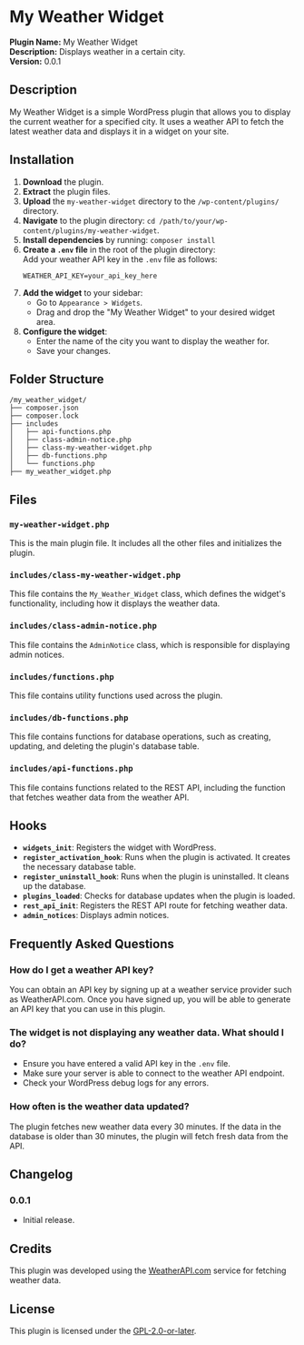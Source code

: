 
# My Weather Widget

**Plugin Name:** My Weather Widget  
**Description:** Displays weather in a certain city.  
**Version:** 0.0.1  

## Description

My Weather Widget is a simple WordPress plugin that allows you to display the current weather for a specified city. It uses a weather API to fetch the latest weather data and displays it in a widget on your site.

## Installation

1. **Download** the plugin.
2. **Extract** the plugin files.
3. **Upload** the `my-weather-widget` directory to the `/wp-content/plugins/` directory.
4. **Navigate** to the plugin directory: `cd /path/to/your/wp-content/plugins/my-weather-widget`.
5. **Install dependencies** by running: ``composer install ``
6. **Create a `.env` file** in the root of the plugin directory:\
    Add your weather API key in the `.env` file as follows:
   ```
   WEATHER_API_KEY=your_api_key_here
   ```
7. **Add the widget** to your sidebar:
    - Go to `Appearance > Widgets`.
    - Drag and drop the "My Weather Widget" to your desired widget area.
8. **Configure the widget**:
    - Enter the name of the city you want to display the weather for.
    - Save your changes.

## Folder Structure
 ```
/my_weather_widget/
├── composer.json
├── composer.lock
├── includes
│   ├── api-functions.php
│   ├── class-admin-notice.php
│   ├── class-my-weather-widget.php
│   ├── db-functions.php
│   └── functions.php
├── my_weather_widget.php
 ```
 
## Files

### `my-weather-widget.php`

This is the main plugin file. It includes all the other files and initializes the plugin.

### `includes/class-my-weather-widget.php`

This file contains the `My_Weather_Widget` class, which defines the widget's functionality, including how it displays the weather data.

### `includes/class-admin-notice.php`

This file contains the `AdminNotice` class, which is responsible for displaying admin notices.

### `includes/functions.php`

This file contains utility functions used across the plugin.

### `includes/db-functions.php`

This file contains functions for database operations, such as creating, updating, and deleting the plugin's database table.

### `includes/api-functions.php`

This file contains functions related to the REST API, including the function that fetches weather data from the weather API.

## Hooks

- **`widgets_init`**: Registers the widget with WordPress.
- **`register_activation_hook`**: Runs when the plugin is activated. It creates the necessary database table.
- **`register_uninstall_hook`**: Runs when the plugin is uninstalled. It cleans up the database.
- **`plugins_loaded`**: Checks for database updates when the plugin is loaded.
- **`rest_api_init`**: Registers the REST API route for fetching weather data.
- **`admin_notices`**: Displays admin notices.

## Frequently Asked Questions

### How do I get a weather API key?

You can obtain an API key by signing up at a weather service provider such as WeatherAPI.com. Once you have signed up, you will be able to generate an API key that you can use in this plugin.

### The widget is not displaying any weather data. What should I do?

- Ensure you have entered a valid API key in the `.env` file.
- Make sure your server is able to connect to the weather API endpoint.
- Check your WordPress debug logs for any errors.

### How often is the weather data updated?

The plugin fetches new weather data every 30 minutes. If the data in the database is older than 30 minutes, the plugin will fetch fresh data from the API.

## Changelog

### 0.0.1

- Initial release.

## Credits

This plugin was developed using the [WeatherAPI.com](https://www.weatherapi.com/) service for fetching weather data.

## License

This plugin is licensed under the [GPL-2.0-or-later](https://www.gnu.org/licenses/gpl-2.0.html).


